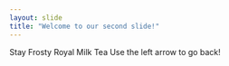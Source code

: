 ```yaml
---
layout: slide
title: "Welcome to our second slide!"
---
```

Stay Frosty Royal Milk Tea
Use the left arrow to go back!
